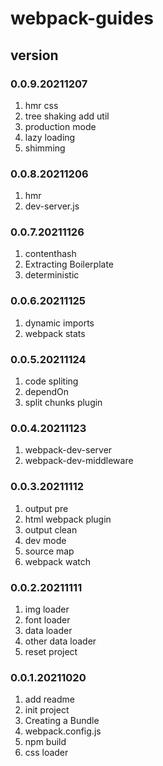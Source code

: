 # webpack-guides

## version
### 0.0.9.20211207
1. hmr css
2. tree shaking add util
3. production mode
4. lazy loading
5. shimming

### 0.0.8.20211206
1. hmr
2. dev-server.js

### 0.0.7.20211126
1. contenthash
2. Extracting Boilerplate
3. deterministic

### 0.0.6.20211125
1. dynamic imports
2. webpack stats

### 0.0.5.20211124
1. code spliting
2. dependOn
3. split chunks plugin

### 0.0.4.20211123
1. webpack-dev-server
2. webpack-dev-middleware

### 0.0.3.20211112
1. output pre
2. html webpack plugin
3. output clean
4. dev mode
5. source map
6. webpack watch

### 0.0.2.20211111
1. img loader
2. font loader
3. data loader
4. other data loader
5. reset project

### 0.0.1.20211020
1. add readme
2. init project
3. Creating a Bundle
4. webpack.config.js
5. npm build
6. css loader

